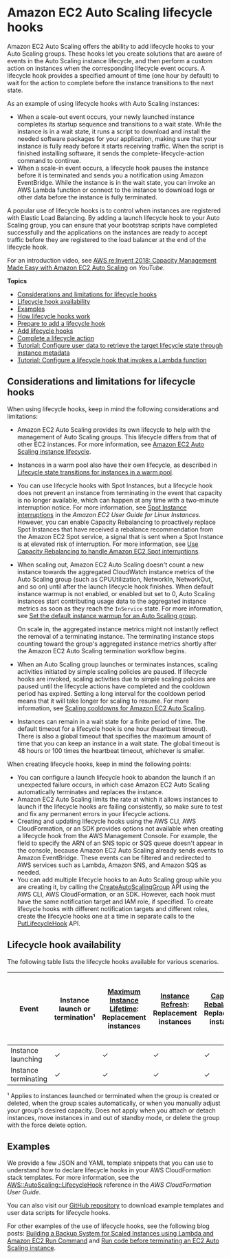 # Amazon EC2 Auto Scaling lifecycle hooks<a name="lifecycle-hooks"></a>

Amazon EC2 Auto Scaling offers the ability to add lifecycle hooks to your Auto Scaling groups\. These hooks let you create solutions that are aware of events in the Auto Scaling instance lifecycle, and then perform a custom action on instances when the corresponding lifecycle event occurs\. A lifecycle hook provides a specified amount of time \(one hour by default\) to wait for the action to complete before the instance transitions to the next state\.

As an example of using lifecycle hooks with Auto Scaling instances: 
+ When a scale\-out event occurs, your newly launched instance completes its startup sequence and transitions to a wait state\. While the instance is in a wait state, it runs a script to download and install the needed software packages for your application, making sure that your instance is fully ready before it starts receiving traffic\. When the script is finished installing software, it sends the complete\-lifecycle\-action command to continue\.
+ When a scale\-in event occurs, a lifecycle hook pauses the instance before it is terminated and sends you a notification using Amazon EventBridge\. While the instance is in the wait state, you can invoke an AWS Lambda function or connect to the instance to download logs or other data before the instance is fully terminated\. 

A popular use of lifecycle hooks is to control when instances are registered with Elastic Load Balancing\. By adding a launch lifecycle hook to your Auto Scaling group, you can ensure that your bootstrap scripts have completed successfully and the applications on the instances are ready to accept traffic before they are registered to the load balancer at the end of the lifecycle hook\.

For an introduction video, see [AWS re:Invent 2018: Capacity Management Made Easy with Amazon EC2 Auto Scaling](https://youtu.be/PideBMIcwBQ?t=469) on *YouTube*\.

**Topics**
+ [Considerations and limitations for lifecycle hooks](#lifecycle-hook-considerations)
+ [Lifecycle hook availability](#lifecycle-hooks-availability)
+ [Examples](#lifecycle-hook-examples)
+ [How lifecycle hooks work](lifecycle-hooks-overview.md)
+ [Prepare to add a lifecycle hook](prepare-for-lifecycle-notifications.md)
+ [Add lifecycle hooks](adding-lifecycle-hooks.md)
+ [Complete a lifecycle action](completing-lifecycle-hooks.md)
+ [Tutorial: Configure user data to retrieve the target lifecycle state through instance metadata](tutorial-lifecycle-hook-instance-metadata.md)
+ [Tutorial: Configure a lifecycle hook that invokes a Lambda function](tutorial-lifecycle-hook-lambda.md)

## Considerations and limitations for lifecycle hooks<a name="lifecycle-hook-considerations"></a>

When using lifecycle hooks, keep in mind the following considerations and limitations:
+ Amazon EC2 Auto Scaling provides its own lifecycle to help with the management of Auto Scaling groups\. This lifecycle differs from that of other EC2 instances\. For more information, see [Amazon EC2 Auto Scaling instance lifecycle](ec2-auto-scaling-lifecycle.md)\.
+ Instances in a warm pool also have their own lifecycle, as described in [Lifecycle state transitions for instances in a warm pool](warm-pool-instance-lifecycle.md#lifecycle-state-transitions)\.
+ You can use lifecycle hooks with Spot Instances, but a lifecycle hook does not prevent an instance from terminating in the event that capacity is no longer available, which can happen at any time with a two\-minute interruption notice\. For more information, see [Spot Instance interruptions](https://docs.aws.amazon.com/AWSEC2/latest/UserGuide/spot-interruptions.html) in the *Amazon EC2 User Guide for Linux Instances*\. However, you can enable Capacity Rebalancing to proactively replace Spot Instances that have received a rebalance recommendation from the Amazon EC2 Spot service, a signal that is sent when a Spot Instance is at elevated risk of interruption\. For more information, see [Use Capacity Rebalancing to handle Amazon EC2 Spot interruptions](ec2-auto-scaling-capacity-rebalancing.md)\.
+ When scaling out, Amazon EC2 Auto Scaling doesn't count a new instance towards the aggregated CloudWatch instance metrics of the Auto Scaling group \(such as CPUUtilization, NetworkIn, NetworkOut, and so on\) until after the launch lifecycle hook finishes\. When default instance warmup is not enabled, or enabled but set to 0, Auto Scaling instances start contributing usage data to the aggregated instance metrics as soon as they reach the `InService` state\. For more information, see [Set the default instance warmup for an Auto Scaling group](ec2-auto-scaling-default-instance-warmup.md)\.

  On scale in, the aggregated instance metrics might not instantly reflect the removal of a terminating instance\. The terminating instance stops counting toward the group's aggregated instance metrics shortly after the Amazon EC2 Auto Scaling termination workflow begins\. 
+ When an Auto Scaling group launches or terminates instances, scaling activities initiated by simple scaling policies are paused\. If lifecycle hooks are invoked, scaling activities due to simple scaling policies are paused until the lifecycle actions have completed and the cooldown period has expired\. Setting a long interval for the cooldown period means that it will take longer for scaling to resume\. For more information, see [Scaling cooldowns for Amazon EC2 Auto Scaling](ec2-auto-scaling-scaling-cooldowns.md)\.
+ Instances can remain in a wait state for a finite period of time\. The default timeout for a lifecycle hook is one hour \(heartbeat timeout\)\. There is also a global timeout that specifies the maximum amount of time that you can keep an instance in a wait state\. The global timeout is 48 hours or 100 times the heartbeat timeout, whichever is smaller\.

When creating lifecycle hooks, keep in mind the following points:
+ You can configure a launch lifecycle hook to abandon the launch if an unexpected failure occurs, in which case Amazon EC2 Auto Scaling automatically terminates and replaces the instance\.
+ Amazon EC2 Auto Scaling limits the rate at which it allows instances to launch if the lifecycle hooks are failing consistently, so make sure to test and fix any permanent errors in your lifecycle actions\. 
+ Creating and updating lifecycle hooks using the AWS CLI, AWS CloudFormation, or an SDK provides options not available when creating a lifecycle hook from the AWS Management Console\. For example, the field to specify the ARN of an SNS topic or SQS queue doesn't appear in the console, because Amazon EC2 Auto Scaling already sends events to Amazon EventBridge\. These events can be filtered and redirected to AWS services such as Lambda, Amazon SNS, and Amazon SQS as needed\.
+ You can add multiple lifecycle hooks to an Auto Scaling group while you are creating it, by calling the [CreateAutoScalingGroup](https://docs.aws.amazon.com/autoscaling/ec2/APIReference/API_CreateAutoScalingGroup.html) API using the AWS CLI, AWS CloudFormation, or an SDK\. However, each hook must have the same notification target and IAM role, if specified\. To create lifecycle hooks with different notification targets and different roles, create the lifecycle hooks one at a time in separate calls to the [PutLifecycleHook](https://docs.aws.amazon.com/autoscaling/ec2/APIReference/API_PutLifecycleHook.html) API\. 

## Lifecycle hook availability<a name="lifecycle-hooks-availability"></a>

The following table lists the lifecycle hooks available for various scenarios\.


| Event | Instance launch or termination¹ | [Maximum Instance Lifetime](https://docs.aws.amazon.com/autoscaling/ec2/userguide/asg-max-instance-lifetime.html): Replacement instances | [Instance Refresh](https://docs.aws.amazon.com/autoscaling/ec2/userguide/asg-instance-refresh.html): Replacement instances | [Capacity Rebalancing](https://docs.aws.amazon.com/autoscaling/ec2/userguide/capacity-rebalance.html): Replacement instances | [Warm Pools](https://docs.aws.amazon.com/autoscaling/ec2/userguide/ec2-auto-scaling-warm-pools.html): Instances entering and leaving the warm pool | 
| --- | --- | --- | --- | --- | --- | 
| Instance launching | ✓ | ✓ | ✓ | ✓ | ✓ | 
| Instance terminating | ✓ | ✓ | ✓ | ✓ | ✓ | 

¹ Applies to instances launched or terminated when the group is created or deleted, when the group scales automatically, or when you manually adjust your group's desired capacity\. Does not apply when you attach or detach instances, move instances in and out of standby mode, or delete the group with the force delete option\.

## Examples<a name="lifecycle-hook-examples"></a>

We provide a few JSON and YAML template snippets that you can use to understand how to declare lifecycle hooks in your AWS CloudFormation stack templates\. For more information, see the [AWS::AutoScaling::LifecycleHook](https://docs.aws.amazon.com/AWSCloudFormation/latest/UserGuide/aws-resource-autoscaling-lifecyclehook.html) reference in the *AWS CloudFormation User Guide*\.

You can also visit our [GitHub repository](https://github.com/aws-samples/amazon-ec2-auto-scaling-group-examples) to download example templates and user data scripts for lifecycle hooks\.

For other examples of the use of lifecycle hooks, see the following blog posts: [Building a Backup System for Scaled Instances using Lambda and Amazon EC2 Run Command](http://aws.amazon.com/blogs/compute/building-a-backup-system-for-scaled-instances-using-aws-lambda-and-amazon-ec2-run-command) and [Run code before terminating an EC2 Auto Scaling instance](http://aws.amazon.com/blogs/infrastructure-and-automation/run-code-before-terminating-an-ec2-auto-scaling-instance)\.